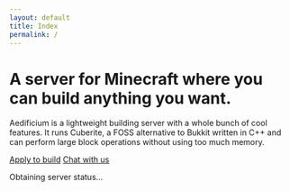 ```yaml
---
layout: default
title: Index
permalink: /
---
```


<div class="jumbotron index padded">
	<h1>A server for Minecraft where you can build anything you want.</h1>
	<p class="lead">Aedificium is a lightweight building server with a whole bunch of cool features. It runs Cuberite, a FOSS alternative to Bukkit written in C++ and can perform large block operations without using too much memory.</p>
	<a class="btn btn-large applyBuild" id="btn-left" href="/apply" data-toggle="tooltip" data-placement="bottom" title data-original-title="Become an architect on the creative server!">Apply to build</a>
	<a class="btn btn-large btn-success joinDiscord" id="btn-right" href="/guild" data-toggle="tooltip" data-placement="bottom" title data-original-title="Join our Discord server to connect with other players!">Chat with us</a>
	<div class="server-status frame">
		<div class="server-status indicator"></div><p class="server-status text">Obtaining server status...</p>
	</div>
</div>
<!-- Tooltips -->
<script>
$(function() {
	$('.applyBuild').tooltip();
	$('.joinDiscord').tooltip();
});
</script>
<script>
const statusIndicator = document.querySelector('.server-status.indicator');
const statusText = document.querySelector('.server-status.text');
MinecraftAPI.getServerStatus('play.aedi.app', function (error, server) {  
	if (error) {
		statusText.innerHTML = 'Unable to obtain server status.';
		return;
	}
	statusIndicator.classList.add(server.online ? 'online' : 'offline');
	statusText.innerHTML = 'The server is currently <b>' + (server.online ? 'online' : 'offline') + '</b>';
	if (server.online && server.players.now) statusText.innerHTML += ' with ' + parseInt(server.players.now) + ' player' + (server.players.now > 1 ? 's' : '');
	statusText.innerHTML += '.';
});
</script>
